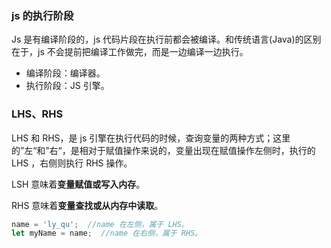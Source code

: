 ### js 的执行阶段

Js 是有编译阶段的，js 代码片段在执行前都会被编译。和传统语言(Java)的区别在于，js 不会提前把编译工作做完，而是一边编译一边执行。

- 编译阶段：编译器。
- 执行阶段：JS 引擎。

### LHS、RHS

LHS 和 RHS，是 js 引擎在执行代码的时候，查询变量的两种方式；这里的”左“和”右“，是相对于赋值操作来说的，变量出现在赋值操作左侧时，执行的 LHS ，右侧则执行 RHS 操作。

LSH 意味着**变量赋值或写入内存**。

RHS 意味着**变量查找或从内存中读取**。

```javascript
name = 'ly_qu';  //name 在左侧，属于 LHS。
let myName = name;  //name 在右侧，属于 RHS。
```

## 